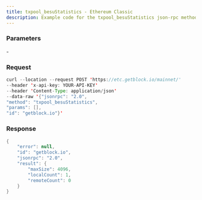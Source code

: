 ```yaml
---
title: txpool_besuStatistics - Ethereum Classic
description: Example code for the txpool_besuStatistics json-rpc method. Сomplete guide on how to use txpool_besuStatistics json-rpc in GetBlock.io Web3 documentation.
---
```


### Parameters


\-

### Request

``` java
curl --location --request POST 'https://etc.getblock.io/mainnet/' 
--header 'x-api-key: YOUR-API-KEY' 
--header 'Content-Type: application/json' 
--data-raw '{"jsonrpc": "2.0",
"method": "txpool_besuStatistics",
"params": [],
"id": "getblock.io"}'
```

###  Response

``` java
{
    "error": null,
    "id": "getblock.io",
    "jsonrpc": "2.0",
    "result": {
        "maxSize": 4096,
        "localCount": 1,
        "remoteCount": 0
    }
}
```

